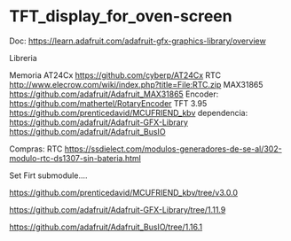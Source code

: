 # TFT_display_for_oven-screen

Doc:
https://learn.adafruit.com/adafruit-gfx-graphics-library/overview



Libreria

Memoria AT24Cx
https://github.com/cyberp/AT24Cx
RTC
http://www.elecrow.com/wiki/index.php?title=File:RTC.zip
MAX31865
https://github.com/adafruit/Adafruit_MAX31865
Encoder:
    https://github.com/mathertel/RotaryEncoder
TFT 3.95
    https://github.com/prenticedavid/MCUFRIEND_kbv
    dependencia:
        https://github.com/adafruit/Adafruit-GFX-Library
        https://github.com/adafruit/Adafruit_BusIO



Compras:
RTC
    https://ssdielect.com/modulos-generadores-de-se-al/302-modulo-rtc-ds1307-sin-bateria.html


Set Firt submodule....

https://github.com/prenticedavid/MCUFRIEND_kbv/tree/v3.0.0

https://github.com/adafruit/Adafruit-GFX-Library/tree/1.11.9

https://github.com/adafruit/Adafruit_BusIO/tree/1.16.1
